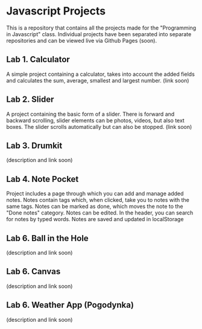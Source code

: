# Javascript Projects

This is a repository that contains all the projects made for the "Programming in Javascript" class. Individual projects have been separated into separate repositories and can be viewed live via Github Pages (soon).

## Lab 1. Calculator 

A simple project containing a calculator, takes into account the added fields and calculates the sum, average, smallest and largest number.
(link soon)


## Lab 2. Slider 

A project containing the basic form of a slider. There is forward and backward scrolling, slider elements can be photos, videos, but also text boxes. The slider scrolls automatically but can also be stopped.
(link soon)


## Lab 3. Drumkit 

(description and link soon)


## Lab 4. Note Pocket 

Project includes a page through which you can add and manage added notes. Notes contain tags which, when clicked, take you to notes with the same tags. Notes can be marked as done, which moves the note to the "Done notes" category. Notes can be edited. In the header, you can search for notes by typed words. Notes are saved and updated in localStorage


## Lab 6. Ball in the Hole

(description and link soon)


## Lab 6. Canvas 

(description and link soon)


## Lab 6. Weather App (Pogodynka)

(description and link soon)
